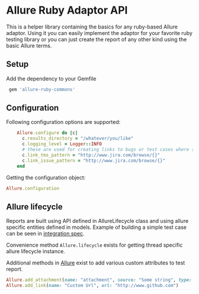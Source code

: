 # Allure Ruby Adaptor API

This is a helper library containing the basics for any ruby-based Allure adaptor.
Using it you can easily implement the adaptor for your favorite ruby testing library or
you can just create the report of any other kind using the basic Allure terms.

## Setup

Add the dependency to your Gemfile

```ruby
 gem 'allure-ruby-commons'
```

## Configuration

Following configuration options are supported:

```ruby
    Allure.configure do |c|
      c.results_directory = "/whatever/you/like"
      c.logging_level = Logger::INFO
      # these are used for creating links to bugs or test cases where {} is replaced with keys of relevant items
      c.link_tms_pattern = "http://www.jira.com/browse/{}"
      c.link_issue_pattern = "http://www.jira.com/browse/{}"
    end
```

Getting the configuration object:

```ruby
Allure.configuration
```

## Allure lifecycle

Reports are built using API defined in AllureLifecycle class and using allure specific entities defined in models.
Example of building a simple test case can be seen in [integration spec](spec/integration/full_report_spec.rb).

Convenience method `Allure.lifecycle` exists for getting thread specific allure lifecycle instance.

Additional methods in [Allure](lib/allure-ruby-commons.rb) exist to add various custom attributes to test report.

```ruby
Allure.add_attachment(name: "attachment", source: "Some string", type: Allure::ContentType::TXT, test_case: false)
Allure.add_link(name: "Custom Url", url: "http://www.github.com")
```
